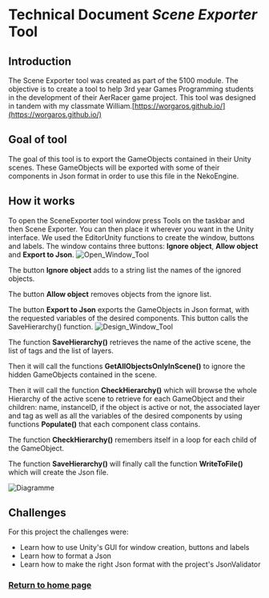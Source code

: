 # Technical Document *Scene Exporter* Tool

## Introduction
The Scene Exporter tool was created as part of the 5100 module. The objective is to create a tool to help 3rd year Games Programming students in the development of their AerRacer game project.
This tool was designed in tandem with my classmate William.[https://worgaros.github.io/](https://worgaros.github.io/)

## Goal of tool
The goal of this tool is to export the GameObjects contained in their Unity scenes. These GameObjects will be exported with some of their components in Json format in order to use this file in the NekoEngine.

## How it works

To open the SceneExporter tool window press Tools on the taskbar and then Scene Exporter. You can then place it wherever you want in the Unity interface.
We used the EditorUnity functions to create the window, buttons and labels. The window contains three buttons: **Ignore object**, **Allow object** and **Export to Json**.
![Open_Window_Tool](SosoLaMojo.github.io/assets/GIF/Open_Window.gif)

The button **Ignore object** adds to a string list the names of the ignored objects.

The button **Allow object** removes objects from the ignore list.

The button **Export to Json** exports the GameObjects in Json format, with the requested variables of the desired components. This button calls the SaveHierarchy() function.
![Design_Window_Tool](SosoLaMojo.github.io/assets/PNG/Tool_Scene_Exporter/Design_Window.PNG)

The function **SaveHierarchy()** retrieves the name of the active scene, the list of tags and the list of layers. 

Then it will call the functions **GetAllObjectsOnlyInScene()** to ignore the hidden GameObjects contained in the scene. 

Then it will call the function **CheckHierarchy()** which will browse the whole Hierarchy of the active scene to retrieve for each GameObject and their children: name, instanceID, if the object is active or not, the associated layer and tag as well as all the variables of the desired components by using functions **Populate()** that each component class contains. 

The function **CheckHierarchy()** remembers itself in a loop for each child of the GameObject. 

The function **SaveHierarchy()** will finally call the function **WriteToFile()** which will create the Json file.

![Diagramme](SosoLaMojo.github.io/assets/PNG/Tool_Scene_Exporter/Diagramme.png)


## Challenges

For this project the challenges were:
* Learn how to use Unity's GUI for window creation, buttons and labels
* Learn how to format a Json
* Learn how to make the right Json format with the project's JsonValidator



### [Return to home page](https://sosolamojo.github.io/)
